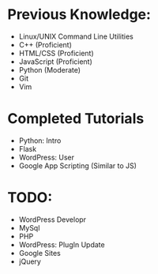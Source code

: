 # Previous Knowledge:
* Linux/UNIX Command Line Utilities
* C++ (Proficient)
* HTML/CSS (Proficient)
* JavaScript (Proficient)
* Python (Moderate)
* Git
* Vim

# Completed Tutorials
* Python: Intro
* Flask
* WordPress: User
* Google App Scripting (Similar to JS)

# TODO:
* WordPress Developr
* MySql
* PHP
* WordPress: PlugIn Update
* Google Sites
* jQuery
